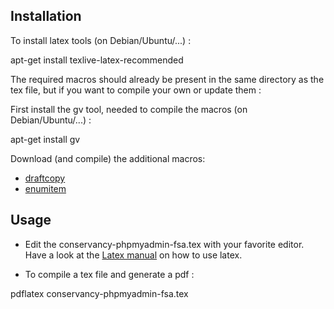 Installation
------------

To install latex tools (on Debian/Ubuntu/...) :

apt-get install texlive-latex-recommended

The required macros should already be present in the same directory as the tex file,
but if you want to compile your own or update them :

First install the gv tool, needed to compile the macros (on Debian/Ubuntu/...) :

apt-get install gv

Download (and compile) the additional macros:

* [draftcopy](http://www.ctan.org/tex-archive/macros/latex/contrib/draftcopy)
* [enumitem](http://www.ctan.org/tex-archive/macros/latex/contrib/enumitem)

Usage
-----

* Edit the conservancy-phpmyadmin-fsa.tex with your favorite editor.
Have a look at the [Latex manual](https://en.wikibooks.org/wiki/LaTeX) on how to use latex.

* To compile a tex file and generate a pdf :

pdflatex conservancy-phpmyadmin-fsa.tex
